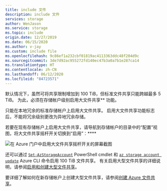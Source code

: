 ```yaml
---
title: include 文件
description: include 文件
services: storage
author: WenJason
ms.service: storage
ms.topic: include
origin.date: 12/27/2019
ms.date: 06/15/2020
ms.author: v-jay
ms.custom: include file
ms.openlocfilehash: 9c86ef1a232cbf01819ac4113363ddc48f204d9c
ms.sourcegitcommit: 3de7d92ac955272fd140ec47b3a0a7b1e287ca14
ms.translationtype: HT
ms.contentlocale: zh-CN
ms.lasthandoff: 06/12/2020
ms.locfileid: "84723571"
---
```

默认情况下，虽然可将共享限制增加到 100 TiB，但标准文件共享只能跨越最多 5 TiB。 为此，必须在存储帐户级别启用大文件共享** 功能。 

只能在本地冗余的标准存储帐户上启用大文件共享。 启用大文件共享功能标志后，不能将冗余级别更改为异地冗余存储。

若要在现有存储帐户上启用大文件共享，请导航到存储帐户的目录中的“配置”视图，将大文件共享摇杆开关切换到“启用”：****

![在 Azure 门户中启用大文件共享摇杆开关的屏幕截图](media/storage-files-tiers-enable-large-shares/enable-lfs-0.png)

还可以通过 [`Set-AzStorageAccount`](https://docs.microsoft.com/powershell/module/az.storage/set-azstorageaccount) PowerShell cmdlet 和 [`az storage account update`](/cli/storage/account#az-storage-account-update) Azure CLI 命令启用 100 TiB 文件共享。 有关启用大型文件共享的详细说明，请参阅[启用和创建大型文件共享](../articles/storage/files/storage-files-how-to-create-large-file-share.md)。

要详细了解如何在新存储帐户上创建大型文件共享，请参阅[创建 Azure 文件共享](../articles/storage/files/storage-how-to-create-file-share.md)。